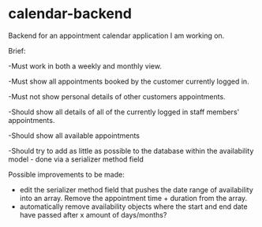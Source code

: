 # calendar-backend
Backend for an appointment calendar application I am working on.


Brief:

-Must work in both a weekly and monthly view.

-Must show all appointments booked by the customer currently logged in.

-Must not show personal details of other customers appointments.

-Should show all details of all of the currently logged in staff members' appointments.

-Should show all available appointments

-Should try to add as little as possible to the database within the availability model - done via a serializer method field



Possible improvements to be made:
- edit the serializer method field that pushes the date range of availability into an array. Remove the appointment time + duration from the array.
- automatically remove availability objects where the start and end date have passed after x amount of days/months?
